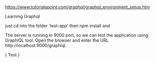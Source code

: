 https://www.tutorialspoint.com/graphql/graphql_environment_setup.htm


Learning Graphql 

just cd into the folder 'test-app'
then npm install and 

The server is running in 9000 port, 
so we can test the application using GraphiQL tool. 
Open the browser and enter the URL http://localhost:9000/graphiql.


{
   Test 
}